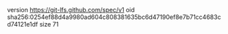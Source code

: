 version https://git-lfs.github.com/spec/v1
oid sha256:0254ef88d4a9980ad604c808381635bc6d47190ef8e7b71cc4683cd74121e1df
size 71
